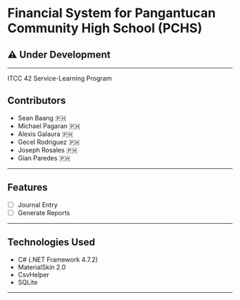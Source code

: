 # Financial System for Pangantucan Community High School (PCHS)

## :warning: Under Development

---

ITCC 42 Service-Learning Program

## Contributors

- Sean Baang :philippines:
- Michael Pagaran :philippines:
- Alexis Galaura :philippines:
- Gecel Rodriguez :philippines:
- Joseph Rosales :philippines:
- Gian Paredes :philippines:

---

## Features
- [ ] Journal Entry
- [ ] Generate Reports

---

## Technologies Used

- C# (.NET Framework 4.7.2)
- MaterialSkin 2.0
- CsvHelper
- SQLite

---
